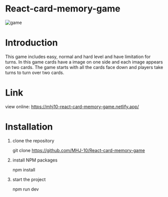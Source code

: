 # React-card-memory-game

![game](https://user-images.githubusercontent.com/113971487/226106254-15b7cbb3-2266-4801-b133-24c1cfb00bcf.png)

# Introduction

This game includes easy, normal and hard level and have limitation for turns.
 In this game cards have a image on one side and each image appears on two cards. The game starts with all the cards face down and players take turns to turn over two cards.
 
 # Link
 
 view online: https://mhj10-react-card-memory-game.netlify.app/

# Installation

1. clone the repository

   git clone https://github.com/MHJ-10/React-card-memory-game

2. install NPM packages

   npm install

3. start the project

   npm run dev
